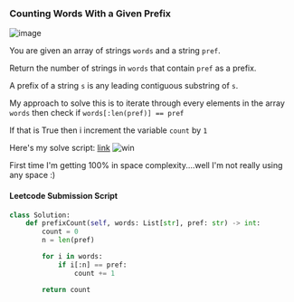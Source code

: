 <h3> Counting Words With a Given Prefix </h3>

![image](https://github.com/h4ckyou/h4ckyou.github.io/assets/127159644/4c89ba6d-9994-490b-918d-236bac56e18a)

You are given an array of strings `words` and a string `pref`.

Return the number of strings in `words` that contain `pref` as a prefix.

A prefix of a string `s` is any leading contiguous substring of `s`.

My approach to solve this is to iterate through every elements in the array `words` then check if `words[:len(pref)] == pref`

If that is True then i increment the variable `count` by `1`

Here's my solve script: [link]()
![win](https://github.com/h4ckyou/h4ckyou.github.io/assets/127159644/9b592d99-4b27-447a-9706-8ea9ab63afca)

First time I'm getting 100% in space complexity....well I'm not really using any space :) 


#### Leetcode Submission Script

```python
class Solution:
    def prefixCount(self, words: List[str], pref: str) -> int:
        count = 0
        n = len(pref)

        for i in words:
            if i[:n] == pref:
                count += 1

        return count
```
